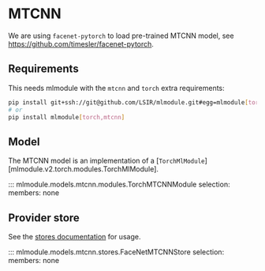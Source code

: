 # MTCNN

We are using `facenet-pytorch` to load pre-trained MTCNN model, see <https://github.com/timesler/facenet-pytorch>.

## Requirements

This needs mlmodule with the `mtcnn` and `torch` extra requirements:

```bash
pip install git+ssh://git@github.com/LSIR/mlmodule.git#egg=mlmodule[torch,mtcnn]
# or
pip install mlmodule[torch,mtcnn]
```

## Model

The MTCNN model is an implementation of a [`TorchMlModule`][mlmodule.v2.torch.modules.TorchMlModule].

::: mlmodule.models.mtcnn.modules.TorchMTCNNModule
    selection:
        members: none

## Provider store

See the [stores documentation](../references/stores.md) for usage.

::: mlmodule.models.mtcnn.stores.FaceNetMTCNNStore
    selection:
        members: none
